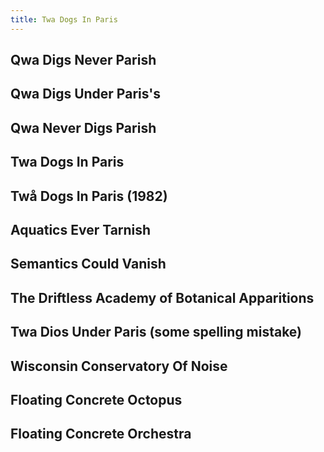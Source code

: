 ```yaml
---
title: Twa Dogs In Paris
---
```


## Qwa Digs Never Parish
## Qwa Digs Under Paris's
## Qwa Never Digs Parish
## Twa Dogs In Paris
## Twå Dogs In Paris (1982)
## Aquatics Ever Tarnish
## Semantics Could Vanish
## The Driftless Academy of Botanical Apparitions
## Twa Dios Under Paris (some spelling mistake)
## Wisconsin Conservatory Of Noise
## Floating Concrete Octopus
## Floating Concrete Orchestra
